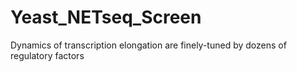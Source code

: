 # Yeast_NETseq_Screen
Dynamics of transcription elongation are finely-tuned by dozens of regulatory factors
